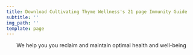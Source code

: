 ```yaml
---
title: Download Cultivating Thyme Wellness's 21 page Immunity Guide
subtitle: ''
img_path: ''
template: page
---
```

<div align="center"> We help you you reclaim and maintain optimal health and well-being </div>
<script type="text/javascript" src="//marketing.kickback.live/form/generate.js?id=1"></script>
